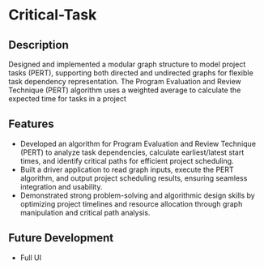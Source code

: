 # Critical-Task

## Description
Designed and implemented a modular graph structure to model project tasks (PERT), supporting both directed and undirected graphs for flexible task dependency representation. The Program Evaluation and Review Technique (PERT) algorithm uses a weighted average to calculate the expected time for tasks in a project

## Features
- Developed an algorithm for Program Evaluation and Review Technique (PERT) to analyze task dependencies, calculate earliest/latest start times, and identify critical paths for efficient project scheduling.
- Built a driver application to read graph inputs, execute the PERT algorithm, and output project scheduling results, ensuring seamless integration and usability.
- Demonstrated strong problem-solving and algorithmic design skills by optimizing project timelines and resource allocation through graph manipulation and critical path analysis.

## Future Development
- Full UI
